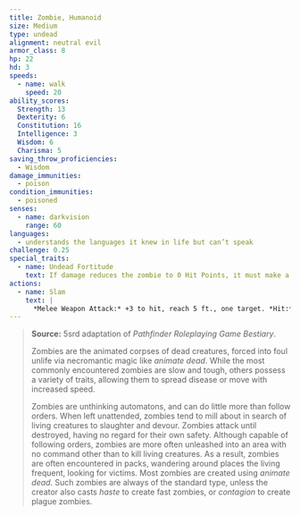 ```yaml
---
title: Zombie, Humanoid
size: Medium
type: undead
alignment: neutral evil
armor_class: 8
hp: 22
hd: 3
speeds:
  - name: walk
    speed: 20
ability_scores:
  Strength: 13
  Dexterity: 6
  Constitution: 16
  Intelligence: 3
  Wisdom: 6
  Charisma: 5
saving_throw_proficiencies:
  - Wisdom
damage_immunities:
  - poison
condition_immunities:
  - poisoned
senses:
  - name: darkvision
    range: 60
languages:
  - understands the languages it knew in life but can’t speak
challenge: 0.25
special_traits:
  - name: Undead Fortitude
    text: If damage reduces the zombie to 0 Hit Points, it must make a Constitution saving throw with a DC of 5 + the damage taken, unless the damage is radiant or from a critical hit. On a success, the zombie drops to 1 hit point instead.
actions:
  - name: Slam
    text: |
      *Melee Weapon Attack:* +3 to hit, reach 5 ft., one target. *Hit:* 4 (1d6 + 1) bludgeoning damage.
---
```


> **Source:** 5srd adaptation of *Pathfinder Roleplaying Game Bestiary*.
>
> Zombies are the animated corpses of dead creatures, forced into foul unlife via necromantic magic like *animate dead*. While the most commonly encountered zombies are slow and tough, others possess a variety of traits, allowing them to spread disease or move with increased speed.
>
> Zombies are unthinking automatons, and can do little more than follow orders. When left unattended, zombies tend to mill about in search of living creatures to slaughter and devour. Zombies attack until destroyed, having no regard for their own safety.
Although capable of following orders, zombies are more often unleashed into an area with no command other than to kill living creatures. As a result, zombies are often encountered in packs, wandering around places the living frequent, looking for victims. Most zombies are created using *animate dead*. Such zombies are always of the standard type, unless the creator also casts *haste* to create fast zombies, or *contagion* to create plague zombies.
